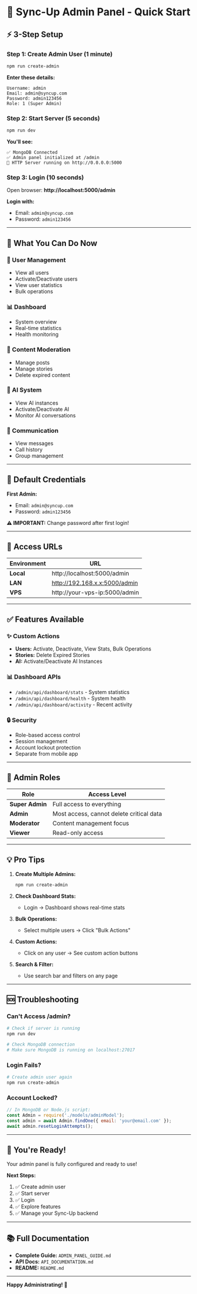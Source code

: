 # 🚀 Sync-Up Admin Panel - Quick Start

## ⚡ 3-Step Setup

### Step 1: Create Admin User (1 minute)
```bash
npm run create-admin
```

**Enter these details:**
```
Username: admin
Email: admin@syncup.com
Password: admin123456
Role: 1 (Super Admin)
```

### Step 2: Start Server (5 seconds)
```bash
npm run dev
```

**You'll see:**
```
✅ MongoDB Connected
✅ Admin panel initialized at /admin
🚀 HTTP Server running on http://0.0.0.0:5000
```

### Step 3: Login (10 seconds)
Open browser: **http://localhost:5000/admin**

**Login with:**
- Email: `admin@syncup.com`
- Password: `admin123456`

---

## 🎯 What You Can Do Now

### 👥 User Management
- View all users
- Activate/Deactivate users
- View user statistics
- Bulk operations

### 📊 Dashboard
- System overview
- Real-time statistics
- Health monitoring

### 📝 Content Moderation
- Manage posts
- Manage stories
- Delete expired content

### 🤖 AI System
- View AI instances
- Activate/Deactivate AI
- Monitor AI conversations

### 💬 Communication
- View messages
- Call history
- Group management

---

## 🔐 Default Credentials

**First Admin:**
- Email: `admin@syncup.com`
- Password: `admin123456`

**⚠️ IMPORTANT:** Change password after first login!

---

## 📍 Access URLs

| Environment | URL |
|-------------|-----|
| **Local** | http://localhost:5000/admin |
| **LAN** | http://192.168.x.x:5000/admin |
| **VPS** | http://your-vps-ip:5000/admin |

---

## ✅ Features Available

### ✨ Custom Actions
- **Users:** Activate, Deactivate, View Stats, Bulk Operations
- **Stories:** Delete Expired Stories
- **AI:** Activate/Deactivate AI Instances

### 📊 Dashboard APIs
- `/admin/api/dashboard/stats` - System statistics
- `/admin/api/dashboard/health` - System health
- `/admin/api/dashboard/activity` - Recent activity

### 🔒 Security
- Role-based access control
- Session management
- Account lockout protection
- Separate from mobile app

---

## 🎨 Admin Roles

| Role | Access Level |
|------|-------------|
| **Super Admin** | Full access to everything |
| **Admin** | Most access, cannot delete critical data |
| **Moderator** | Content management focus |
| **Viewer** | Read-only access |

---

## 💡 Pro Tips

1. **Create Multiple Admins:**
   ```bash
   npm run create-admin
   ```

2. **Check Dashboard Stats:**
   - Login → Dashboard shows real-time stats

3. **Bulk Operations:**
   - Select multiple users → Click "Bulk Actions"

4. **Custom Actions:**
   - Click on any user → See custom action buttons

5. **Search & Filter:**
   - Use search bar and filters on any page

---

## 🆘 Troubleshooting

### Can't Access /admin?
```bash
# Check if server is running
npm run dev

# Check MongoDB connection
# Make sure MongoDB is running on localhost:27017
```

### Login Fails?
```bash
# Create admin user again
npm run create-admin
```

### Account Locked?
```javascript
// In MongoDB or Node.js script:
const Admin = require('./models/adminModel');
const admin = await Admin.findOne({ email: 'your@email.com' });
await admin.resetLoginAttempts();
```

---

## 🎉 You're Ready!

Your admin panel is fully configured and ready to use!

**Next Steps:**
1. ✅ Create admin user
2. ✅ Start server
3. ✅ Login
4. ✅ Explore features
5. ✅ Manage your Sync-Up backend

---

## 📚 Full Documentation

- **Complete Guide:** `ADMIN_PANEL_GUIDE.md`
- **API Docs:** `API_DOCUMENTATION.md`
- **README:** `README.md`

---

**Happy Administrating! 🚀**
